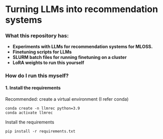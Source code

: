 # Turning LLMs into recommendation systems
### What this repository has: 
 - **Experiments with LLMs for recommendation systems for MLOSS.**
 - **Finetuning scripts for LLMs**
 - **SLURM batch files for running finetuning on a cluster**
 - **LoRA weights to run this yourself**


### How do I run this myself?

#### 1. Install the requirements
Recommended: create a virtual environment (I refer conda)
```
conda create -n llmrec python=3.9
conda activate llmrec
```
Install the requirements
```
pip install -r requirements.txt
```


